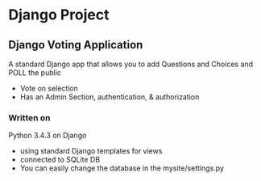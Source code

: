 # Django Project
## Django Voting Application

A standard Django app that allows you to add Questions and Choices and POLL the public

* Vote on selection
* Has an Admin Section, authentication, & authorization

### Written on
Python 3.4.3 on Django
* using standard Django templates for views
* connected to SQLite DB 
* You can easily change the database in the mysite/settings.py
